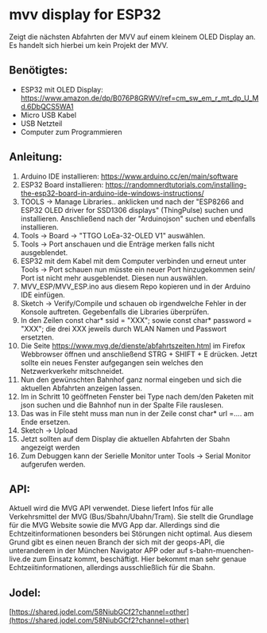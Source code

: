 # mvv display for ESP32
Zeigt die nächsten Abfahrten der MVV auf einem kleinem OLED Display an. Es handelt sich hierbei um kein Projekt der MVV.
 
## Benötigtes:
- ESP32 mit OLED Display: https://www.amazon.de/dp/B076P8GRWV/ref=cm_sw_em_r_mt_dp_U_Md.6DbQCS5WA1
- Micro USB Kabel
- USB Netzteil
- Computer zum Programmieren
 
## Anleitung:
1.  Arduino IDE installieren: https://www.arduino.cc/en/main/software
2.  ESP32 Board installieren: https://randomnerdtutorials.com/installing-the-esp32-board-in-arduino-ide-windows-instructions/
3.  TOOLS -> Manage Libraries.. anklicken und nach der "ESP8266 and ESP32 OLED driver for SSD1306 displays" (ThingPulse) suchen und installieren. Anschließend nach der "Arduinojson" suchen und ebenfalls installieren.
4.  Tools -> Board -> "TTGO LoEa-32-OLED V1" auswählen.
5.  Tools ->  Port anschauen und die Enträge merken falls nicht ausgeblendet.
6.  ESP32 mit dem Kabel mit dem Computer verbinden und erneut unter Tools ->  Port schauen nun müsste ein neuer Port hinzugekommen sein/ Port ist nicht mehr ausgeblendet. Diesen nun auswählen.
7.  MVV_ESP/MVV_ESP.ino aus diesem Repo kopieren und in der Arduino IDE einfügen.
8.  Sketch -> Verify/Compile und schauen ob irgendwelche Fehler in der Konsole auftreten. Gegebenfalls die Libraries überprüfen.
9. In den Zeilen const char* ssid = "XXX"; sowie const char* password =  "XXX"; die drei XXX jeweils durch WLAN Namen und Passwort ersetzten.
10. Die Seite https://www.mvg.de/dienste/abfahrtszeiten.html im Firefox Webbrowser öffnen und anschließend STRG + SHIFT + E drücken. Jetzt sollte ein neues Fenster aufgegangen sein welches den Netzwerkverkehr mitschneidet. 
11. Nun den gewünschten Bahnhof ganz normal eingeben und sich die aktuellen Abfahrten anzeigen lassen.
12. Im in Schritt 10 geöffneten Fenster bei Type nach dem/den Paketen mit json suchen und die Bahnhof nun in der Spalte File rauslesen.
13. Das was in File steht muss man nun in der Zeile const char* url =.... am Ende ersetzen.
14. Sketch -> Upload
15. Jetzt sollten auf dem Display die aktuellen Abfahrten der Sbahn angezeigt werden
16. Zum Debuggen kann der Serielle Monitor unter Tools -> Serial Monitor aufgerufen werden.

## API:
Aktuell wird die MVG API verwendet. Diese liefert Infos für alle Verkehrsmittel der MVG (Bus/Sbahn/Ubahn/Tram). Sie stellt die Grundlage für die MVG Website sowie die MVG App dar. Allerdings sind die Echtzeitinformationen besonders bei Störungen nicht optimal. Aus diesem Grund gibt es einen neuen Branch der sich mit der geops-API, die unteranderem in der München Navigator APP oder auf s-bahn-muenchen-live.de zum Einsatz kommt, beschäftigt. Hier bekommt man sehr genaue Echtzeiitinformationen, allerdings ausschließlich für die Sbahn.

## Jodel:
[https://shared.jodel.com/58NiubGCf2?channel=other](https://shared.jodel.com/58NiubGCf2?channel=other) 
